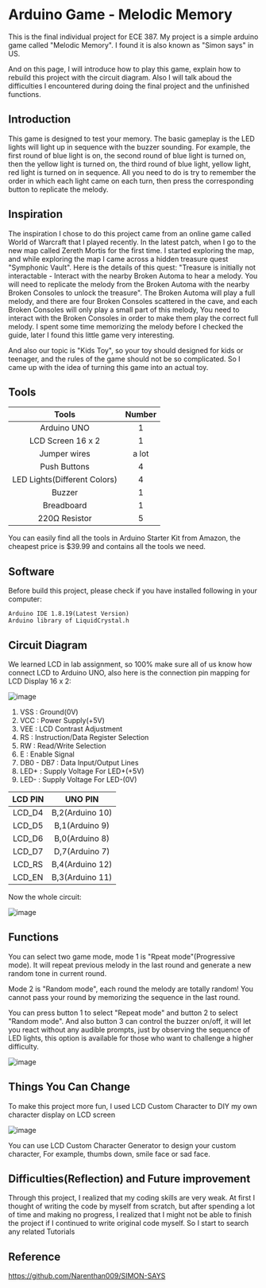 # Arduino Game - Melodic Memory
This is the final individual project for ECE 387. My project is a simple arduino game called "Melodic Memory". I found it is also known as "Simon says" in US. 

And on this page, I will introduce how to play this game, explain how to rebuild this project with the circuit diagram. Also I will talk aboud the difficulties I encountered during doing the final project and the unfinished functions. 
## Introduction
This game is designed to test your memory. The basic gameplay is the LED lights will light up in sequence with the buzzer sounding. For example, the first round of blue light is on, the second round of blue light is turned on, then the yellow light is turned on, the third round of blue light, yellow light, red light is turned on in sequence. All you need to do is try to remember the order in which each light came on each turn, then press the corresponding button to replicate the melody. 
## Inspiration
The inspiration I chose to do this project came from an online game called World of Warcraft that I played recently. In the latest patch, when I go to the new map called Zereth Mortis for the first time. I started exploring the map, and while exploring the map I came across a hidden treasure quest "Symphonic Vault". Here is the details of this quest: "Treasure is initially not interactable - Interact with the nearby Broken Automa to hear a melody. You will need to replicate the melody from the Broken Automa with the nearby Broken Consoles to unlock the treasure". The Broken Automa will play a full melody, and there are four Broken Consoles scattered in the cave, and each Broken Consoles will only play a small part of this melody, You need to interact with the Broken Consoles in order to make them play the correct full melody. I spent some time memorizing the melody before I checked the guide, later I found this little game very interesting. 

And also our topic is "Kids Toy", so your toy should designed for kids or teenager, and the rules of the game should not be so complicated. So I came up with the idea of turning this game into an actual toy.

## Tools
| Tools | Number |
| :-----: | :------: |
| Arduino UNO | 1 |
| LCD Screen 16 x 2| 1 |
| Jumper wires | a lot |
| Push Buttons | 4 |
| LED Lights(Different Colors) | 4 |
| Buzzer | 1 |
| Breadboard | 1 |
| 220Ω Resistor | 5 |

You can easily find all the tools in Arduino Starter Kit from Amazon, the cheapest price is $39.99 and contains all the tools we need.

## Software
Before build this project, please check if you have installed following in your computer:

    Arduino IDE 1.8.19(Latest Version)
    Arduino library of LiquidCrystal.h

## Circuit Diagram
We learned LCD in lab assignment, so 100% make sure all of us know how connect LCD to Arduino UNO, also here is the connection pin mapping for LCD Display 16 x 2:

![image](https://user-images.githubusercontent.com/98714679/168403796-d13e0811-1db3-4440-8fe8-0861e69a9e0d.png)
1. VSS : Ground(0V)
2. VCC : Power Supply(+5V)
3. VEE : LCD Contrast Adjustment
4. RS : Instruction/Data Register Selection
5. RW : Read/Write Selection
6. E : Enable Signal
7. DB0 - DB7 : Data Input/Output Lines
8. LED+ : Supply Voltage For LED+(+5V)
9. LED- : Supply Voltage For LED-(0V)

| LCD PIN | UNO PIN|
| :---: | :---: |
| LCD_D4 | B,2(Arduino 10) |
| LCD_D5 | B,1(Arduino 9) |
| LCD_D6 | B,0(Arduino 8) |
| LCD_D7 | D,7(Arduino 7) |
| LCD_RS | B,4(Arduino 12) |
| LCD_EN | B,3(Arduino 11) |

Now the whole circuit:

![image](https://user-images.githubusercontent.com/98714679/168403345-052d96fe-9e5d-4a72-b87a-5ab5d0aeab89.png)

## Functions
You can select two game mode, mode 1 is "Rpeat mode"(Progressive mode). It will repeat previous melody in the last round and generate a new random tone in current round.

Mode 2 is "Random mode", each round the melody are totally random! You cannot pass your round by memorizing the sequence in the last round. 

You can press button 1 to select "Repeat mode" and button 2 to select "Random mode". And also button 3 can control the buzzer on/off, it will let you react without any audible prompts, just by observing the sequence of LED lights, this option is available for those who want to challenge a higher difficulty.

![image](https://user-images.githubusercontent.com/98714679/168404392-6e2bef13-2465-400a-9bcc-223a93442580.png)

## Things You Can Change
To make this project more fun, I used LCD Custom Character to DIY my own character display on LCD screen

![image](https://user-images.githubusercontent.com/98714679/168404492-7caab861-e33b-4472-9be5-71d56a3f2a3b.png)

You can use LCD Custom Character Generator to design your custom character, For example, thumbs down, smile face or sad face. 

## Difficulties(Reflection) and Future improvement 
Through this project, I realized that my coding skills are very weak. At first I thought of writing the code by myself from scratch, but after spending a lot of time and making no progress, I realized that I might not be able to finish the project if I continued to write original code myself. So I start to search any related Tutorials

## Reference
https://github.com/Narenthan009/SIMON-SAYS
